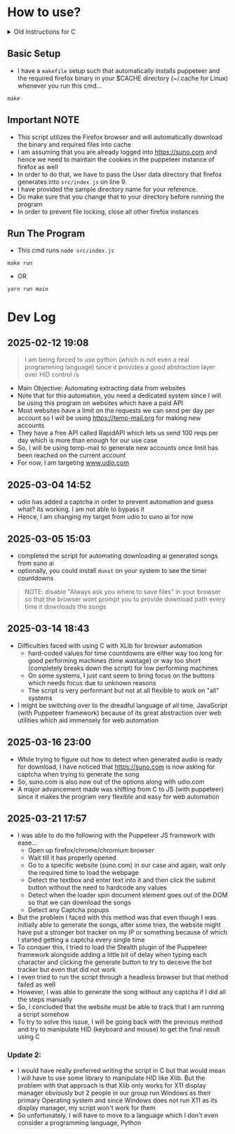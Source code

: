# How to use?

<details>

<summary>Old Instructions for C</summary>


- Build it yourself
- Go in the root directory of the repo and run either of these commands

```
make
```

- OR

```
gcc -Wall src/main.c -o bin/main -lX11 -lXtst
```

- Then run the binary

```
./bin/main <song prompt>
```

</details>

## Basic Setup
  - I have a `makefile` setup such that automatically installs puppeteer and the required firefox binary in your $CACHE directory (~/.cache for Linux) whenever you run this cmd...

```
make
```

## Important NOTE
- This script utilizes the Firefox browser and will automatically download the binary and required files into cache
- I am assuming that you are already logged into https://suno.com and hence we need to maintain the cookies in the puppeteer instance of firefox as well
- In order to do that, we have to pass the User data directory that firefox generates into `src/index.js` on line 9.
- I have provided the sample directory name for your reference.
- Do make sure that you change that to your directory before running the program
- In order to prevent file locking, close all other firefox instances

## Run The Program
  - This cmd runs `node src/index.js`

```
make run
```

- OR 

```
yarn run main
```

# Dev Log

## 2025-02-12 19:08

> I am being forced to use python (which is not even a real programming language) since it provides a good abstraction layer over HID control /s

- Main Objective: Automating extracting data from websites
- Note that for this automation, you need a dedicated system since I will be using this program on websites which have a paid API
- Most websites have a limit on the requests we can send per day per account so I will be using https://temp-mail.org for making new accounts
- They have a free API called RapidAPI which lets us send 100 reqs per day which is more than enough for our use case
- So, I will be using temp-mail to generate new accounts once limit has been reached on the current account
- For now, I am targeting www.udio.com

## 2025-03-04 14:52

- udio has added a captcha in order to prevent automation and guess what? its working. I am not able to bypass it
- Hence, I am changing my target from udio to suno ai for now

## 2025-03-05 15:03

- completed the script for automating downloading ai generated songs from suno ai
- optionally, you could install `dunst` on your system to see the timer countdowns

> NOTE: disable "Always ask you where to save files" in your browser so that the browser wont prompt you to provide download path every time it downloads the songs

## 2025-03-14 18:43

- Difficulties faced with using C with XLib for browser automation
  - hard-coded values for time countdowns are either way too long for good performing machines (time wastage) or way too short (completely breaks down the script) for low performing machines
  - On some systems, I just cant seem to bring focus on the buttons which needs focus due to unknown reasons
  - The script is very performant but not at all flexible to work on "all" systems
- I might be switching over to the dreadful language of all time, JavaScript (with Puppeteer framework) because of its great abstraction over web utilities which aid immensely for web automation

## 2025-03-16 23:00

- While trying to figure out how to detect when generated audio is ready for download, I have noticed that https://suno.com is now asking for captcha when trying to generate the song
- So, suno.com is also now out of the options along with udio.com
- A major advancement made was shifting from C to JS (with puppeteer) since it makes the program very flexible and easy for web automation

## 2025-03-21 17:57

- I was able to do the following with the Puppeteer JS framework with ease...
  - Open up firefox/chrome/chromium browser
  - Wait till it has properly opened
  - Go to a specific website (suno.com) in our case and again, wait only the required time to load the webpage
  - Detect the textbox and enter text into it and then click the submit button without the need to hardcode any values
  - Detect when the loader spin document element goes out of the DOM so that we can download the songs
  - Detect any Captcha popups
- But the problem I faced with this method was that even though I was initially able to generate the songs, after some tries, the website might have put a stronger bot tracker on my IP or something because of which I started getting a captcha every single time
- To conquer this, I tried to load the Stealth plugin of the Puppeteer framework alongside adding a little bit of delay when typing each character and clicking the generate button to try to deceive the bot tracker but even that did not work
- I even tried to run the script through a headless browser but that method failed as well
- However, I was able to generate the song without any captcha if I did all the steps manually
- So, I concluded that the website must be able to track that I am running a script somehow
- To try to solve this issue, I will be going back with the previous method and try to manipulate HID (keyboard and mouse) to get the final result using C

### Update 2: 
- I would have really preferred writing the script in C but that would mean I will have to use some library to manipulate HID like Xlib. But the problem with that approach is that Xlib only works for X11 display manager obviously but 2 people in our group run Windows as their primary Operating system and since Windows does not run X11 as its display manager, my script won't work for them
- So unfortunately, I will have to move to a language which I don't even consider a programming language, Python

